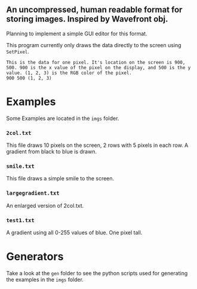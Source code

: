 ## An uncompressed, human readable format for storing images. Inspired by Wavefront obj.

Planning to implement a simple GUI editor for this format.

This program currently only draws the data directly to the screen using `SetPixel`.
```
This is the data for one pixel. It's location on the screen is 900, 500. 900 is the x value of the pixel on the display, and 500 is the y value. (1, 2, 3) is the RGB color of the pixel.
900 500 (1, 2, 3)
```

# Examples

Some Examples are located in the `imgs` folder. 

### `2col.txt` 
This file draws 10 pixels on the screen, 2 rows with 5 pixels in each row. A gradient from black to blue is drawn.

### `smile.txt`
This file draws a simple smile to the screen.

### `largegradient.txt`
An enlarged version of 2col.txt.

### `test1.txt`
A gradient using all 0-255 values of blue. One pixel tall.

# Generators
Take a look at the `gen` folder to see the python scripts used for generating the examples in the `imgs` folder.

